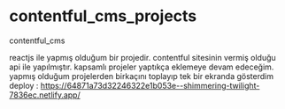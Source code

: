 # contentful_cms_projects
contentful_cms

reactjs ile yapmış olduğum bir projedir.
contentful sitesinin vermiş olduğu api ile yapılmıştır.
kapsamlı projeler yaptıkça eklemeye devam edeceğim.
yapmış olduğum projelerden birkaçını toplayıp tek bir ekranda gösterdim
deploy : https://64871a73d32246322e1b053e--shimmering-twilight-7836ec.netlify.app/
